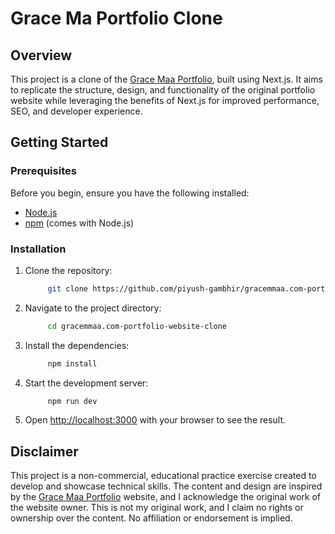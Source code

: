 # Grace Ma Portfolio Clone

## Overview

This project is a clone of the [Grace Maa Portfolio](https://gracemmaa.com/), built using Next.js. It aims to replicate the structure, design, and functionality of the original portfolio website while leveraging the benefits of Next.js for improved performance, SEO, and developer experience.

## Getting Started

### Prerequisites

Before you begin, ensure you have the following installed:

- [Node.js](https://nodejs.org/)
- [npm](https://www.npmjs.com/) (comes with Node.js)

### Installation

1. Clone the repository:

   ```bash
        git clone https://github.com/piyush-gambhir/gracemmaa.com-portfolio-website-clone.git
   ```

2. Navigate to the project directory:
   ```bash
        cd gracemmaa.com-portfolio-website-clone
   ```
3. Install the dependencies:
   ```bash
        npm install
   ```
4. Start the development server:
   ```bash
        npm run dev
   ```
5. Open [http://localhost:3000](http://localhost:3000) with your browser to see the result.

## Disclaimer

This project is a non-commercial, educational practice exercise created to develop and showcase technical skills. The content and design are inspired by the [Grace Maa Portfolio](https://gracemmaa.com/) website, and I acknowledge the original work of the website owner. This is not my original work, and I claim no rights or ownership over the content. No affiliation or endorsement is implied.
